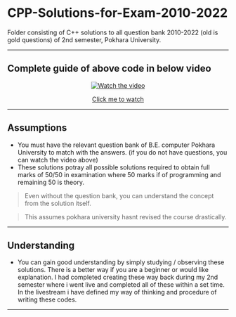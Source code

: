 # CPP-Solutions-for-Exam-2010-2022
Folder consisting of C++ solutions to all question bank 2010-2022 (old is gold questions) of 2nd semester, Pokhara University. 

---

## Complete guide of above code in below video

<p align="center">
  <a href="https://www.youtube.com/watch?v=zkLu0Qn2u1M">
    <img src="https://img.youtube.com/vi/zkLu0Qn2u1M/0.jpg" alt="Watch the video">
  </a>
</p>

<p align="center">
  <a href="https://www.youtube.com/watch?v=zkLu0Qn2u1M">
    Click me to watch
  </a>
</p>


---

## Assumptions
- You must have the relevant question bank of B.E. computer Pokhara University to match with the answers. (if you do not have questions, you can watch the video above)
- These solutions potray all possible solutions required to obtain full marks of 50/50 in examination where 50 marks if of programming and remaining 50 is theory.

> Even without the question bank, you can understand the concept from the solution itself.

> This assumes pokhara university hasnt revised the course drastically.

---

## Understanding
- You can gain good understanding by simply studying / observing these solutions. There is a better way if you are a beginner or would like explanation. I had completed creating these way back during my 2nd semester where i went live and completed all of these within a set time. In the livestream i have defined my way of thinking and procedure of writing these codes.

---


